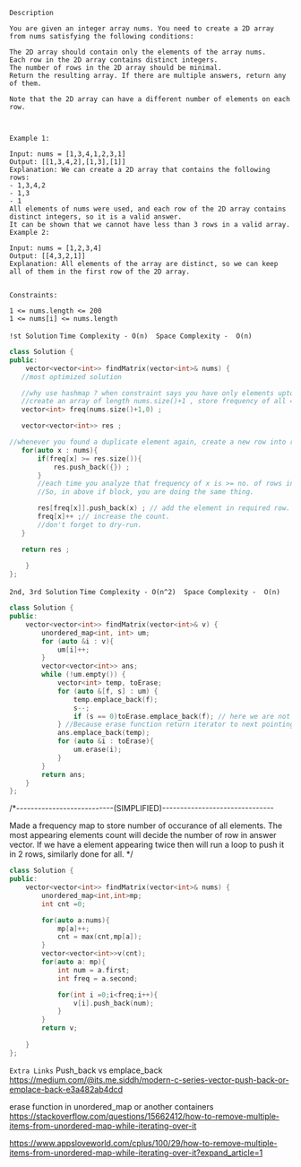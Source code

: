 ```Description```
```
You are given an integer array nums. You need to create a 2D array from nums satisfying the following conditions:

The 2D array should contain only the elements of the array nums.
Each row in the 2D array contains distinct integers.
The number of rows in the 2D array should be minimal.
Return the resulting array. If there are multiple answers, return any of them.

Note that the 2D array can have a different number of elements on each row.

 

Example 1:

Input: nums = [1,3,4,1,2,3,1]
Output: [[1,3,4,2],[1,3],[1]]
Explanation: We can create a 2D array that contains the following rows:
- 1,3,4,2
- 1,3
- 1
All elements of nums were used, and each row of the 2D array contains distinct integers, so it is a valid answer.
It can be shown that we cannot have less than 3 rows in a valid array.
Example 2:

Input: nums = [1,2,3,4]
Output: [[4,3,2,1]]
Explanation: All elements of the array are distinct, so we can keep all of them in the first row of the 2D array.
 

Constraints:

1 <= nums.length <= 200
1 <= nums[i] <= nums.length
```


```!st Solution```
```Time Complexity - O(n)  Space Complexity -  O(n)```
```cpp
class Solution {
public:
    vector<vector<int>> findMatrix(vector<int>& nums) {
   //most optimized solution 

   //why use hashmap ? when constraint says you have only elements upto the length of array nums
   //create an array of length nums.size()+1 , store frequency of all = 0.
   vector<int> freq(nums.size()+1,0) ;

   vector<vector<int>> res ;

//whenever you found a duplicate element again, create a new row into resultant array res, and then add that duplicate element into that new row.
   for(auto x : nums){
       if(freq[x] >= res.size()){
           res.push_back({}) ;
       }
       //each time you analyze that frequency of x is >= no. of rows in res, what would you need, you need an extra row to store that new duplicate element.
       //So, in above if block, you are doing the same thing.

       res[freq[x]].push_back(x) ; // add the element in required row.
       freq[x]++ ;// increase the count.
       //don't forget to dry-run.
   }

   return res ;
    
    }
};
```



```2nd, 3rd Solution```
```Time Complexity - O(n^2)  Space Complexity -  O(n)```

```cpp
class Solution {
public:
    vector<vector<int>> findMatrix(vector<int>& v) {
        unordered_map<int, int> um;
        for (auto &i : v){
            um[i]++;
        }
        vector<vector<int>> ans;
        while (!um.empty()) {
            vector<int> temp, toErase;
            for (auto &[f, s] : um) {
                temp.emplace_back(f);
                s--;
                if (s == 0)toErase.emplace_back(f); // here we are not erasing right here in traversal loop( why ?)
            } //Because erase function return iterator to next pointing element in flow which might skip some elements while we are traversing the map or it may point to some in-valid locaiton.
            ans.emplace_back(temp);
            for (auto &i : toErase){
                um.erase(i);
            }
        }
        return ans;
    }
};
```

/*---------------------------(SIMPLIFIED)-------------------------------

Made a frequency map to store number of occurance of all elements.
The most appearing elements count will decide the number of row in answer vector.
If we have a element appearing twice then will run a loop to push it in 2 rows, similarly done for all.
*/
```cpp
class Solution {
public:
    vector<vector<int>> findMatrix(vector<int>& nums) {
        unordered_map<int,int>mp;
        int cnt =0;

        for(auto a:nums){
            mp[a]++;
            cnt = max(cnt,mp[a]);
        }
        vector<vector<int>>v(cnt);
        for(auto a: mp){
            int num = a.first;
            int freq = a.second;

            for(int i =0;i<freq;i++){
                v[i].push_back(num);
            }
        }
        return v;
        
    }
};
```

```Extra Links```
Push_back vs emplace_back
https://medium.com/@its.me.siddh/modern-c-series-vector-push-back-or-emplace-back-e3a482ab4dcd

erase function in unordered_map or another containers
https://stackoverflow.com/questions/15662412/how-to-remove-multiple-items-from-unordered-map-while-iterating-over-it

https://www.appsloveworld.com/cplus/100/29/how-to-remove-multiple-items-from-unordered-map-while-iterating-over-it?expand_article=1
